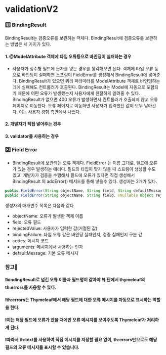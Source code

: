 # validationV2

### 1️⃣ BindingResult
BindingResult는 검증오류를 보관하는 객체다. BindingResult에 검증오류를 보관하는 방법은 세 가지가 있다.

#### 1. @ModelAttribute 객체에 타입 오류등으로 바인딩이 실패하는 경우
- 사용자가 정수형 필드에 문자를 넣는 경우를 생각해보면 된다. 객체에 타입 오류 등으로 바인딩이 실패하면 스프링이 FieldError를 생성해서 BindingResult에 넣어준다. BindingResult가 있으면 쿼리 파라미터를 ModelAttribute 객체로 바인딩하는데에 실패해도 컨트롤러가 호출된다. BindingResult는 Model에 자동으로 포함되기 때문에 어떤 오류가 발생했는지 사용자에게 친절하게 알려줄 수 있다. BindingResult가 없으면 400 오류가 발생하면서 컨트롤러가 호출되지 않고 오류 페이지로 이동한다. 오류 페이지로 이동하면 사용자가 입력했던 값이 모두 날아간다. 이는 사용자 경험 측면에서 나쁘다.

#### 2. 개발자가 직접 넣어주는 경우
#### 3. validator를 사용하는 경우

### 2️⃣ Field Error
- BindingResult에 보관되는 오류 객체다. FieldError 는 이름 그대로, 필드에 오류가 있는 경우 발생하는 에러다. 필드의 타입이 맞지 않을 때 스프링이 생성할 수도 있고, 개발자가 검증을 수행해서 필드에 오류가 있다면 직접 생성해서 BindingResult 의 addError() 메서드를 통해 넣을수 있다. 생성자는 2개가 있다.
```java
public FieldError(String objectName, String field, String defaultMessage);
public FieldError(String objectName, String field, @Nullable Object rejectedValue, boolean bindingFailure, @Nullable String[] codes, @Nullable Object[] arguments, @Nullable String defaultMessage);
```
생성자의 매개변수 목록은 다음과 같다
 * objectName: 오류가 발생한 객체 이름
 *  field: 오류 필드
 *  rejectedValue: 사용자가 입력한 값(거절된 값)
 *  bindingFailure: 타입 오류 같은 바인딩 실패인지, 검증 실패인지 구분 값
 *  codes: 메시지 코드
 *  arguments: 메시지에서 사용하는 인자
 *  defaultMessage: 기본 오류 메시지

### 참고🤩
#### ❗️bindingResult로 넘긴 오류 이름과 필드명이 같아야 뷰 단에서 thymeleaf의 th:errors를 사용할 수 있다.
#### ❗️th:errors는 Thymeleaf에서 해당 필드에 대한 오류 메시지를 자동으로 표시하는 역할을 한다. 
#### ❗️이는 해당 필드에 오류가 있을 때에만 오류 메시지를 보여주도록 Thymeleaf가 처리하게 된다. 
#### ❗️따라서 th:text를 사용하여 직접 메시지를 지정할 필요 없이, th:errors만으로도 해당 필드의 오류 메시지를 표시할 수 있습니다.